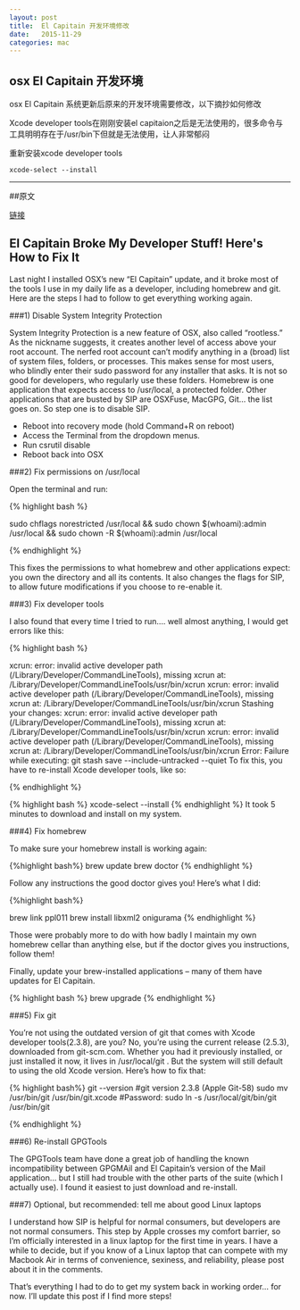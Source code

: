 ```yaml
---
layout: post
title:  El Capitain 开发环境修改
date:   2015-11-29
categories: mac
---
```


## osx El Capitain 开发环境

osx El Capitain 系统更新后原来的开发环境需要修改，以下摘抄如何修改

Xcode developer tools在刚刚安装el capitaion之后是无法使用的，很多命令与工具明明存在于/usr/bin下但就是无法使用，让人非常郁闷

重新安装xcode developer tools 
	
	xcode-select --install

---

##原文

[链接](https://ohthehugemanatee.org/blog/2015/10/01/how-i-got-el-capitain-working-with-my-developer-tools/)

## El Capitain Broke My Developer Stuff! Here's How to Fix It

Last night I installed OSX’s new “El Capitain” update, and it broke most of the tools I use in my daily life as a developer, including homebrew and git. Here are the steps I had to follow to get everything working again.

###1) Disable System Integrity Protection

System Integrity Protection is a new feature of OSX, also called “rootless.” As the nickname suggests, it creates another level of access above your root account. The nerfed root account can’t modify anything in a (broad) list of system files, folders, or processes. This makes sense for most users, who blindly enter their sudo password for any installer that asks. It is not so good for developers, who regularly use these folders. Homebrew is one application that expects access to /usr/local, a protected folder. Other applications that are busted by SIP are OSXFuse, MacGPG, Git… the list goes on. So step one is to disable SIP.

- Reboot into recovery mode (hold Command+R on reboot)
- Access the Terminal from the dropdown menus.
- Run csrutil disable
- Reboot back into OSX

###2) Fix permissions on /usr/local

Open the terminal and run:

{% highlight bash %}

sudo chflags norestricted /usr/local && sudo chown $(whoami):admin /usr/local && sudo chown -R $(whoami):admin /usr/local

{% endhighlight %}

This fixes the permissions to what homebrew and other applications expect: you own the directory and all its contents. It also changes the flags for SIP, to allow future modifications if you choose to re-enable it.

###3) Fix developer tools

I also found that every time I tried to run…. well almost anything, I would get errors like this:

{% highlight bash %}

xcrun: error: invalid active developer path (/Library/Developer/CommandLineTools), missing xcrun at: /Library/Developer/CommandLineTools/usr/bin/xcrun
xcrun: error: invalid active developer path (/Library/Developer/CommandLineTools), missing xcrun at: /Library/Developer/CommandLineTools/usr/bin/xcrun
Stashing your changes:
xcrun: error: invalid active developer path (/Library/Developer/CommandLineTools), missing xcrun at: /Library/Developer/CommandLineTools/usr/bin/xcrun
xcrun: error: invalid active developer path (/Library/Developer/CommandLineTools), missing xcrun at: /Library/Developer/CommandLineTools/usr/bin/xcrun
Error: Failure while executing: git stash save --include-untracked --quiet
To fix this, you have to re-install Xcode developer tools, like so:

{% endhighlight %}

{% highlight bash %}
xcode-select --install
{% endhighlight %}
It took 5 minutes to download and install on my system.

###4) Fix homebrew

To make sure your homebrew install is working again:

{%highlight bash%}
brew update
brew doctor
{% endhighlight %}

Follow any instructions the good doctor gives you! Here’s what I did:

{%highlight bash%}

brew link ppl011
brew install libxml2 onigurama
{% endhighlight %}

Those were probably more to do with how badly I maintain my own homebrew cellar than anything else, but if the doctor gives you instructions, follow them!

Finally, update your brew-installed applications – many of them have updates for El Capitain.

{% highlight bash %}
brew upgrade
{% endhighlight %}

###5) Fix git

You’re not using the outdated version of git that comes with Xcode developer tools(2.3.8), are you? No, you’re using the current release (2.5.3), downloaded from git-scm.com. Whether you had it previously installed, or just installed it now, it lives in /usr/local/git . But the system will still default to using the old Xcode version. Here’s how to fix that:

{% highlight bash%}
git --version
#git version 2.3.8 (Apple Git-58)
sudo mv /usr/bin/git /usr/bin/git.xcode
#Password:
sudo ln -s /usr/local/git/bin/git /usr/bin/git

{% endhighlight %}


###6) Re-install GPGTools

The GPGTools team have done a great job of handling the known incompatibility between GPGMAil and El Capitain’s version of the Mail application… but I still had trouble with the other parts of the suite (which I actually use). I found it easiest to just download and re-install.

###7) Optional, but recommended: tell me about good Linux laptops

I understand how SIP is helpful for normal consumers, but developers are not normal consumers. This step by Apple crosses my comfort barrier, so I’m officially interested in a linux laptop for the first time in years. I have a while to decide, but if you know of a Linux laptop that can compete with my Macbook Air in terms of convenience, sexiness, and reliability, please post about it in the comments.

That’s everything I had to do to get my system back in working order… for now. I’ll update this post if I find more steps!

